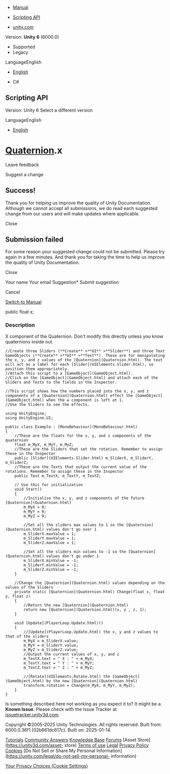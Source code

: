[ ]()

  * [Manual](../Manual/index.html)
  * [Scripting API](../ScriptReference/index.html)

  * [unity.com](https://unity.com/)

Version: **Unity 6** (6000.0)

  * Supported
  * Legacy

LanguageEnglish

  * [English]()

  * C#

[ ](https://docs.unity3d.com)

## Scripting API

Version: Unity 6 Select a different version

LanguageEnglish

  * [English]()

#  [Quaternion](Quaternion.html).x

Leave feedback

Suggest a change

## Success!

Thank you for helping us improve the quality of Unity Documentation. Although
we cannot accept all submissions, we do read each suggested change from our
users and will make updates where applicable.

Close

## Submission failed

For some reason your suggested change could not be submitted. Please <a>try
again</a> in a few minutes. And thank you for taking the time to help us
improve the quality of Unity Documentation.

Close

Your name Your email Suggestion* Submit suggestion

Cancel

[Switch to Manual](../Manual/class-Quaternion.html "Go to Quaternion Component
in the Manual")

public float x;

### Description

X component of the Quaternion. Don't modify this directly unless you know
quaternions inside out.

    
    
    //Create three Sliders (**Create** >**UI** >**Slider**) and three Text GameObjects (**Create** >**UI** >**Text**). These are for manipulating the x, y, and z values of the [Quaternion](Quaternion.html). The text will act as a label for each [Slider](UIElements.Slider.html), so position them appropriately.
    //Attach this script to a [GameObject](GameObject.html).
    //Click on the [GameObject](GameObject.html) and attach each of the Sliders and Texts to the fields in the Inspector.  
      
    //This script shows how the numbers placed into the x, y, and z components of a [Quaternion](Quaternion.html) effect the [GameObject](GameObject.html) when the w component is left at 1.
    //Use the Sliders to see the effects.  
      
    using UnityEngine;
    using UnityEngine.UI;  
      
    public class Example : [MonoBehaviour](MonoBehaviour.html)
    {
        //These are the floats for the x, y, and z components of the quaternion
        float m_MyX, m_MyY, m_MyZ;
        //These are the Sliders that set the rotation. Remember to assign these in the Inspector
        public [Slider](UIElements.Slider.html) m_SliderX, m_SliderY, m_SliderZ;
        //These are the Texts that output the current value of the rotations. Remember to assign these in the Inspector
        public Text m_TextX, m_TextY, m_TextZ;  
      
        // Use this for initialization
        void Start()
        {
            //Initialise the x, y, and z components of the future [Quaternion](Quaternion.html)
            m_MyX = 0;
            m_MyY = 0;
            m_MyZ = 0;  
      
            //Set all the sliders max values to 1 so the [Quaternion](Quaternion.html) values don't go over 1
            m_SliderX.maxValue = 1;
            m_SliderY.maxValue = 1;
            m_SliderZ.maxValue = 1;  
      
            //Set all the sliders min values to -1 so the [Quaternion](Quaternion.html) values don't go under 1
            m_SliderX.minValue = -1;
            m_SliderY.minValue = -1;
            m_SliderZ.minValue = -1;
        }  
      
        //Change the [Quaternion](Quaternion.html) values depending on the values of the Sliders
        private static [Quaternion](Quaternion.html) Change(float x, float y, float z)
        {
            //Return the new [Quaternion](Quaternion.html)
            return new [Quaternion](Quaternion.html)(x, y , z, 1);
        }  
      
        void [Update](PlayerLoop.Update.html)()
        {
            //[Update](PlayerLoop.Update.html) the x, y and z values to that of the sliders
            m_MyX = m_SliderX.value;
            m_MyY = m_SliderY.value;
            m_MyZ = m_SliderZ.value;
            //Output the current values of x, y, and z
            m_TextX.text = " X : " + m_MyX;
            m_TextY.text = " Y : " + m_MyY;
            m_TextZ.text = " Z : " + m_MyZ;  
      
            //[Rotate](UIElements.Rotate.html) the [GameObject](GameObject.html) by the new [Quaternion](Quaternion.html)
            transform.rotation = Change(m_MyX, m_MyY, m_MyZ);
        }
    }
    

Is something described here not working as you expect it to? It might be a
**Known Issue**. Please check with the Issue Tracker at
[issuetracker.unity3d.com](https://issuetracker.unity3d.com).

Copyright ©2005-2025 Unity Technologies. All rights reserved. Built from:
6000.0.36f1 (02b661dc617c). Built on: 2025-01-14.

[Tutorials](https://unity3d.com/learn) [Community
Answers](https://answers.unity3d.com) [Knowledge
Base](https://support.unity3d.com/hc/en-us)
[Forums](https://forum.unity3d.com) [Asset Store](https://unity3d.com/asset-
store) [Terms of use](https://docs.unity3d.com/Manual/TermsOfUse.html)
[Legal](https://unity.com/legal) [Privacy
Policy](https://unity.com/legal/privacy-policy)
[Cookies](https://unity.com/legal/cookie-policy) [Do Not Sell or Share My
Personal Information](https://unity.com/legal/do-not-sell-my-personal-
information)

[Your Privacy Choices (Cookie Settings)](javascript:void\(0\);)

